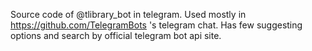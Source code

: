 Source code of @tlibrary_bot in telegram. Used mostly in https://github.com/TelegramBots 's telegram chat. Has few suggesting options and search by official telegram bot api site.
